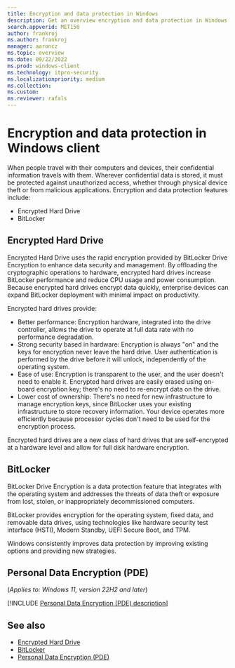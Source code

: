 ```yaml
---
title: Encryption and data protection in Windows
description: Get an overview encryption and data protection in Windows 11 and Windows 10
search.appverid: MET150 
author: frankroj
ms.author: frankroj
manager: aaroncz
ms.topic: overview
ms.date: 09/22/2022
ms.prod: windows-client
ms.technology: itpro-security
ms.localizationpriority: medium
ms.collection: 
ms.custom: 
ms.reviewer: rafals  
---
```


# Encryption and data protection in Windows client

When people travel with their computers and devices, their confidential information travels with them. Wherever confidential data is stored, it must be protected against unauthorized access, whether through physical device theft or from malicious applications. 
Encryption and data protection features include:

- Encrypted Hard Drive
- BitLocker

## Encrypted Hard Drive

Encrypted Hard Drive uses the rapid encryption provided by BitLocker Drive Encryption to enhance data security and management.
By offloading the cryptographic operations to hardware, encrypted hard drives increase BitLocker performance and reduce CPU usage and power consumption. Because encrypted hard drives encrypt data quickly, enterprise devices can expand BitLocker deployment with minimal impact on productivity.

Encrypted hard drives provide:

- Better performance: Encryption hardware, integrated into the drive controller, allows the drive to operate at full data rate with no performance degradation.
- Strong security based in hardware: Encryption is always "on" and the keys for encryption never leave the hard drive. User authentication is performed by the drive before it will unlock, independently of the operating system.
- Ease of use: Encryption is transparent to the user, and the user doesn't need to enable it. Encrypted hard drives are easily erased using on-board encryption key; there's no need to re-encrypt data on the drive.
- Lower cost of ownership: There's no need for new infrastructure to manage encryption keys, since BitLocker uses your existing infrastructure to store recovery information. Your device operates more efficiently because processor cycles don't need to be used for the encryption process.

Encrypted hard drives are a new class of hard drives that are self-encrypted at a hardware level and allow for full disk hardware encryption. 

## BitLocker

BitLocker Drive Encryption is a data protection feature that integrates with the operating system and addresses the threats of data theft or exposure from lost, stolen, or inappropriately decommissioned computers. 

BitLocker provides encryption for the operating system, fixed data, and removable data drives, using technologies like hardware security test interface (HSTI), Modern Standby, UEFI Secure Boot, and TPM. 

Windows consistently improves data protection by improving existing options and providing new strategies.

## Personal Data Encryption (PDE)
<!-- Max 5963468 OS 32516487 -->
(*Applies to: Windows 11, version 22H2 and later*)

[!INCLUDE [Personal Data Encryption (PDE) description](information-protection/personal-data-encryption/includes/pde-description.md)]

## See also

- [Encrypted Hard Drive](information-protection/encrypted-hard-drive.md)
- [BitLocker](information-protection/bitlocker/bitlocker-overview.md)
- [Personal Data Encryption (PDE)](information-protection/personal-data-encryption/overview-pde.md)
